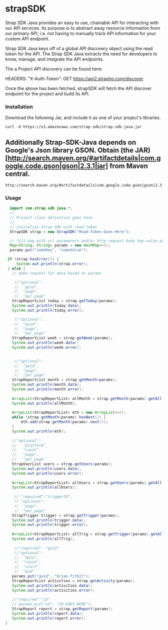 # strapSDK

Strap SDK Java provides an easy to use, chainable API for interacting with our API services. Its purpose is to abstract away resource information from our primary API, i.e. not having to manually track API information for your custom API endpoint.

Strap SDK Java keys off of a global API discovery object using the read token for the API. The Strap SDK Java extracts the need for developers to know, manage, and integrate the API endpoints.

The a Project API discovery can be found here:

HEADERS: "X-Auth-Token": GET https://api2.straphq.com/discover

Once the above has been fetched, strapSDK will fetch the API discover endpoint for the project and build its API.

### Installation
Download the following Jar, and include it as one of your project's libraries.
```
curl -O https://s3.amazonaws.com/strap-sdk/strap-sdk-java.jar
```
## Additionally Strap-SDK-Java depends on Google's Json library GSON. Obtain (the JAR)[http://search.maven.org/#artifactdetails|com.google.code.gson|gson|2.3.1|jar] from Maven central.
```
http://search.maven.org/#artifactdetails|com.google.code.gson|gson|2.3.1|jar
```

### Usage
```java
  import com.strap.sdk.java.*;
  //
  // Project class definition goes here
  //
  // initialize Strap SDK with read token
  StrapSDK strap = new StrapSDK("Read-Token-Goes-Here");

  // fill map with url parameters and/or http request body key-value pairs
  Map<String, String> params = new HashMap<>();
  params.put("someKey", "someValue");

 if (strap.hasError()) {
     System.out.println(strap.error);
 } else {
   // make request for data based on params

    //"optional": 
    //  "guid",
    //  "page",
    //  "per_page"
   StrapReportList today = strap.getToday(params);
   System.out.println(today.data);
   System.out.println(today.error);

    //"optional":
    //  "guid",
    //  "page",
    //  "per_page"
   StrapReportList week = strap.getWeek(params);
   System.out.println(week.data);
   System.out.println(week.error);
   

    //"optional": 
    //  "guid",
    //  "page",
    //  "per_page"
   StrapReportList month = strap.getMonth(params);
   System.out.println(month.data);
   System.out.println(month.error);
   
   ArrayList<StrapReportList> allMonth = strap.getMonth(params).getAll();
   System.out.println(allMonth);
   
   ArrayList<StrapReportList> mth = new ArrayList<>();
   while (strap.getMonth(params).hasNext()) {
       mth.add(strap.getMonth(params).next());
   }
   System.out.println(mth);
   
   //"optional": 
   //   "platform",
   //   "count",
   //   "page",
   //   "per_page"
   StrapUserList users = strap.getUsers(params);
   System.out.println(users.data);
   System.out.println(users.error);
   
   ArrayList<StrapReportList> allUsers = strap.getUsers(params).getAll();
   System.out.println(allUsers);
   
    // "required":"triggerId",
    // "optional": 
    //  "page",
    //  "per_page"
   StrapTrigger trigger = strap.getTrigger(params);
   System.out.println(trigger.data);
   System.out.println(trigger.error);
   
   ArrayList<StrapReportList> allTrig = strap.getTrigger(params).getAll();
   System.out.println(allTrig);
   
    //"required": "guid"
    //"optional":
    //  "date",
    //  "count",
    //  "start",
    //  "end"
   params.put("guid", "brian-fitbit");
   StrapReportList activities = strap.getActivity(params);
   System.out.println(activities.data);
   System.out.println(activities.error);
   
   //"required":"id"
   // params.put("id", "ID-GOES-HERE");
   StrapReport report = strap.getReport(params);
   System.out.println(report.data);
   System.out.println(report.error);
}
```

